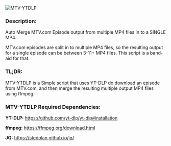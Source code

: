 ![MTV-YTDLP](https://i.imgur.com/5DdrW5s.png)
### **Description:**
Auto Merge MTV.com Episode output from multiple MP4 files in to a SINGLE MP4. 

MTV.com episodes are split in to multiple MP4 files, so the resulting output for a single episode can be between 3-11+ MP4 files.
This script is a band-aid for that.


### **TL;DR:**

MTV-YTDLP is a Simple script that uses YT-DLP do download an episode from MTV.com, and then merge the resulting multiple output MP4 files using ffmpeg.


### **MTV-YTDLP Required Dependencies:**

**YT-DLP:**
https://github.com/yt-dlp/yt-dlp#installation

**ffmpeg:**
https://ffmpeg.org/download.html 

**JQ:**
https://stedolan.github.io/jq/
